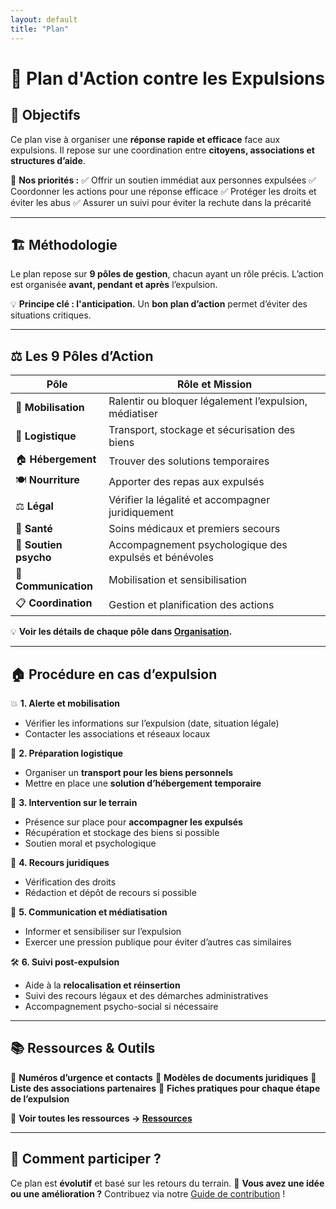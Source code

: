 ```yaml
---
layout: default
title: "Plan"
---
```


# 📜 Plan d'Action contre les Expulsions

## 🎯 Objectifs

Ce plan vise à organiser une **réponse rapide et efficace** face aux expulsions.
Il repose sur une coordination entre **citoyens, associations et structures d’aide**.

📌 **Nos priorités :**
✅ Offrir un soutien immédiat aux personnes expulsées
✅ Coordonner les actions pour une réponse efficace
✅ Protéger les droits et éviter les abus
✅ Assurer un suivi pour éviter la rechute dans la précarité

---

## 🏗 Méthodologie

Le plan repose sur **9 pôles de gestion**, chacun ayant un rôle précis.
L’action est organisée **avant, pendant et après** l’expulsion.

💡 **Principe clé : l'anticipation.**
Un **bon plan d’action** permet d’éviter des situations critiques.

---

## ⚖️ Les 9 Pôles d’Action

| **Pôle**             | **Rôle et Mission** |
|----------------------|------------------|
| 📣 **Mobilisation**  | Ralentir ou bloquer légalement l’expulsion, médiatiser |
| 🚚 **Logistique**   | Transport, stockage et sécurisation des biens |
| 🏠 **Hébergement**   | Trouver des solutions temporaires |
| 🍽️ **Nourriture**   | Apporter des repas aux expulsés |
| ⚖️ **Légal**         | Vérifier la légalité et accompagner juridiquement |
| 🏥 **Santé**         | Soins médicaux et premiers secours |
| 💙 **Soutien psycho** | Accompagnement psychologique des expulsés et bénévoles |
| 📢 **Communication**  | Mobilisation et sensibilisation |
| 📋 **Coordination**   | Gestion et planification des actions |

💡 **Voir les détails de chaque pôle dans [Organisation](organisation.md).**

---

## 🏠 **Procédure en cas d’expulsion**

💥 **1. Alerte et mobilisation**
- Vérifier les informations sur l’expulsion (date, situation légale)
- Contacter les associations et réseaux locaux

🚛 **2. Préparation logistique**
- Organiser un **transport pour les biens personnels**
- Mettre en place une **solution d’hébergement temporaire**

🛑 **3. Intervention sur le terrain**
- Présence sur place pour **accompagner les expulsés**
- Récupération et stockage des biens si possible
- Soutien moral et psychologique

📄 **4. Recours juridiques**
- Vérification des droits
- Rédaction et dépôt de recours si possible

📢 **5. Communication et médiatisation**
- Informer et sensibiliser sur l’expulsion
- Exercer une pression publique pour éviter d’autres cas similaires

🛠 **6. Suivi post-expulsion**
- Aide à la **relocalisation et réinsertion**
- Suivi des recours légaux et des démarches administratives
- Accompagnement psycho-social si nécessaire

---

## 📚 Ressources & Outils

🔹 **Numéros d’urgence et contacts**
🔹 **Modèles de documents juridiques**
🔹 **Liste des associations partenaires**
🔹 **Fiches pratiques pour chaque étape de l’expulsion**

📌 **Voir toutes les ressources → [Ressources](ressources.md)**

---

## **📢 Comment participer ?**
Ce plan est **évolutif** et basé sur les retours du terrain.
💬 **Vous avez une idée ou une amélioration ?** Contribuez via notre [Guide de contribution](contribution.md) !
